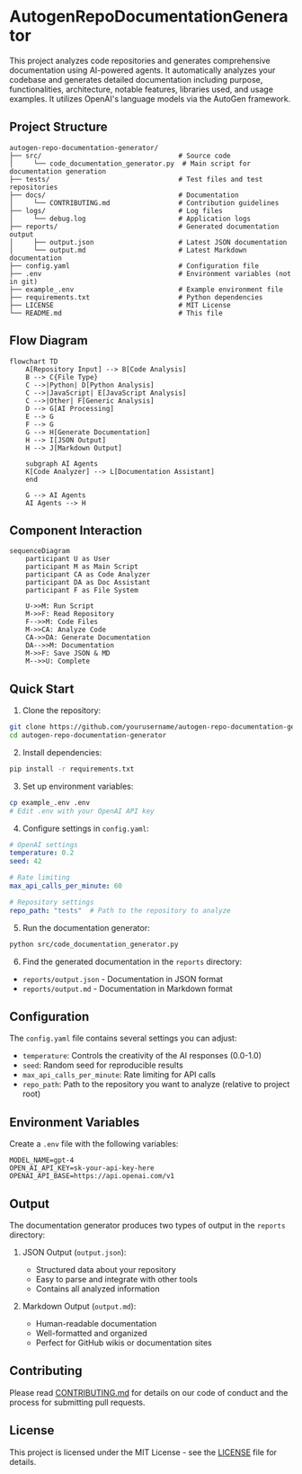 # AutogenRepoDocumentationGenerator

This project analyzes code repositories and generates comprehensive documentation using AI-powered agents. It automatically analyzes your codebase and generates detailed documentation including purpose, functionalities, architecture, notable features, libraries used, and usage examples. It utilizes OpenAI's language models via the AutoGen framework.

## Project Structure
```
autogen-repo-documentation-generator/
├── src/                                  # Source code
│     └── code_documentation_generator.py  # Main script for documentation generation
├── tests/                                # Test files and test repositories
├── docs/                                 # Documentation
│     └── CONTRIBUTING.md                 # Contribution guidelines
├── logs/                                 # Log files
│     └── debug.log                       # Application logs
├── reports/                              # Generated documentation output
│     ├── output.json                     # Latest JSON documentation
│     └── output.md                       # Latest Markdown documentation
├── config.yaml                           # Configuration file
├── .env                                  # Environment variables (not in git)
├── example_.env                          # Example environment file
├── requirements.txt                      # Python dependencies
├── LICENSE                               # MIT License
└── README.md                             # This file
```

## Flow Diagram

```mermaid
flowchart TD
    A[Repository Input] --> B[Code Analysis]
    B --> C{File Type}
    C -->|Python| D[Python Analysis]
    C -->|JavaScript| E[JavaScript Analysis]
    C -->|Other| F[Generic Analysis]
    D --> G[AI Processing]
    E --> G
    F --> G
    G --> H[Generate Documentation]
    H --> I[JSON Output]
    H --> J[Markdown Output]
    
    subgraph AI Agents
    K[Code Analyzer] --> L[Documentation Assistant]
    end
    
    G --> AI Agents
    AI Agents --> H
```

## Component Interaction

```mermaid
sequenceDiagram
    participant U as User
    participant M as Main Script
    participant CA as Code Analyzer
    participant DA as Doc Assistant
    participant F as File System

    U->>M: Run Script
    M->>F: Read Repository
    F-->>M: Code Files
    M->>CA: Analyze Code
    CA->>DA: Generate Documentation
    DA-->>M: Documentation
    M->>F: Save JSON & MD
    M-->>U: Complete
```

## Quick Start

1. Clone the repository:
```bash
git clone https://github.com/yourusername/autogen-repo-documentation-generator.git
cd autogen-repo-documentation-generator
```

2. Install dependencies:
```bash
pip install -r requirements.txt
```

3. Set up environment variables:
```bash
cp example_.env .env
# Edit .env with your OpenAI API key
```

4. Configure settings in `config.yaml`:
```yaml
# OpenAI settings
temperature: 0.2
seed: 42

# Rate limiting
max_api_calls_per_minute: 60

# Repository settings
repo_path: "tests"  # Path to the repository to analyze
```

5. Run the documentation generator:
```bash
python src/code_documentation_generator.py
```

6. Find the generated documentation in the `reports` directory:
- `reports/output.json` - Documentation in JSON format
- `reports/output.md` - Documentation in Markdown format

## Configuration

The `config.yaml` file contains several settings you can adjust:

- `temperature`: Controls the creativity of the AI responses (0.0-1.0)
- `seed`: Random seed for reproducible results
- `max_api_calls_per_minute`: Rate limiting for API calls
- `repo_path`: Path to the repository you want to analyze (relative to project root)

## Environment Variables

Create a `.env` file with the following variables:
```
MODEL_NAME=gpt-4
OPEN_AI_API_KEY=sk-your-api-key-here
OPENAI_API_BASE=https://api.openai.com/v1
```

## Output

The documentation generator produces two types of output in the `reports` directory:

1. JSON Output (`output.json`):
   - Structured data about your repository
   - Easy to parse and integrate with other tools
   - Contains all analyzed information

2. Markdown Output (`output.md`):
   - Human-readable documentation
   - Well-formatted and organized
   - Perfect for GitHub wikis or documentation sites

## Contributing

Please read [CONTRIBUTING.md](docs/CONTRIBUTING.md) for details on our code of conduct and the process for submitting pull requests.

## License

This project is licensed under the MIT License - see the [LICENSE](LICENSE) file for details.
